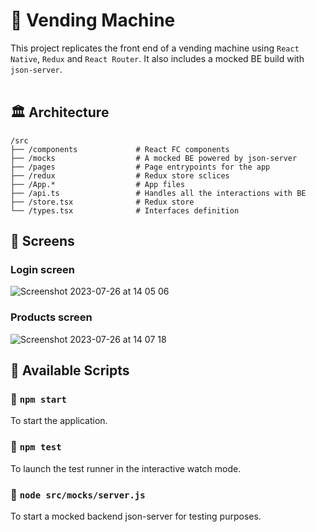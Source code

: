 # 🎰 Vending Machine
This project replicates the front end of a vending machine using `React Native`, `Redux` and `React Router`. It also includes a mocked BE build with `json-server`.<br><br>

## 🏛 Architecture
    /src
    ├── /components             # React FC components
    ├── /mocks                  # A mocked BE powered by json-server
    ├── /pages                  # Page entrypoints for the app
    ├── /redux                  # Redux store sclices
    ├── /App.*                  # App files
    ├── /api.ts                 # Handles all the interactions with BE
    ├── /store.tsx              # Redux store
    └── /types.tsx              # Interfaces definition

## 📸 Screens
### Login screen
![Screenshot 2023-07-26 at 14 05 06](https://github.com/andugu/vending-machine/assets/8087896/2924d69a-c39c-44b5-abf3-38c1bfc94ff2)
### Products screen
![Screenshot 2023-07-26 at 14 07 18](https://github.com/andugu/vending-machine/assets/8087896/468a4abc-f9fa-4362-86aa-b6ef92ca4a0c)

## 📜 Available Scripts
### 🛫 `npm start`
To start the application.

### 🧪 `npm test`
To launch the test runner in the interactive watch mode.

### 🥸 `node src/mocks/server.js`
To start a mocked backend json-server for testing purposes.
